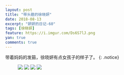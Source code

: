 ```yaml
---
layout: post
title: "带头箍的徐晓妍"
date: 2018-08-13
excerpt: "妍妍的日记-60"
tags: [徐晓妍]
feature: https://i.imgur.com/Ds6S7lJ.png
yan: true
comments: true
---
```

带着妈妈的发箍，徐晓妍有点女孩子的样子了。
{: .notice}
<figure>
    <img src="{{ site.staticUrl }}/yanyan/image/fagu1.jpg?imageMogr2/auto-orient" />
    <img src="{{ site.staticUrl }}/yanyan/image/fagu2.jpg?imageMogr2/auto-orient" />
    <img src="{{ site.staticUrl }}/yanyan/image/fagu3.jpg?imageMogr2/auto-orient" />
    <img src="{{ site.staticUrl }}/yanyan/image/fagu4.jpg?imageMogr2/auto-orient" />
</figure>
